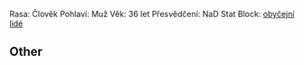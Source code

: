 
Rasa: Člověk
Pohlaví: Muž
Věk: 36 let
Přesvědčení: NaD
Stat Block:  [obyčejní lidé](https://5e.tools/bestiary.html#commoner_mm)


## Other